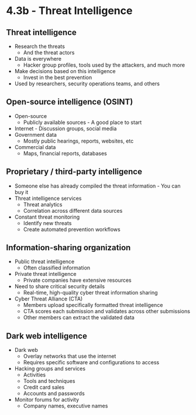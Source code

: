 # 4.3b - Threat Intelligence
## Threat intelligence
- Research the threats
	- And the threat actors
- Data is everywhere
	- Hacker group profiles, tools used by the attackers, and much more
- Make decisions based on this intelligence
	- Invest in the best prevention
- Used by researchers, security operations teams, and others
## Open-source intelligence (OSINT)
- Open-source
	- Publicly available sources - A good place to start
- Internet - Discussion groups, social media
- Government data
	- Mostly public hearings, reports, websites, etc
- Commercial data
	- Maps, financial reports, databases
## Proprietary / third-party intelligence
- Someone else has already compiled the threat information - You can buy it
- Threat intelligence services
	- Threat analytics
	- Correlation across different data sources
- Constant threat monitoring
	- Identify new threats
	- Create automated prevention workflows
## Information-sharing organization
- Public threat intelligence
	- Often classified information
- Private threat intelligence
	- Private companies have extensive resources
- Need to share critical security details
	- Real-time, high-quality cyber threat information sharing
- Cyber Threat Alliance (CTA)
	- Members upload specifically formatted threat intelligence
	- CTA scores each submission and validates across other submissions
	- Other members can extract the validated data
## Dark web intelligence
- Dark web
	- Overlay networks that use the internet
	- Requires specific software and configurations to access
- Hacking groups and services
	- Activities
	- Tools and techniques
	- Credit card sales
	- Accounts and passwords
- Monitor forums for activity
	- Company names, executive names
